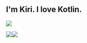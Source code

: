 
<!--
**kiri-91/kiri-91** is a ✨ _special_ ✨ repository because its `README.md` (this file) appears on your GitHub profile.

Here are some ideas to get you started:

- 🔭 I’m currently working on ...
- 🌱 I’m currently learning ...
- 👯 I’m looking to collaborate on ...
- 🤔 I’m looking for help with ...
- 💬 Ask me about ...
- 📫 How to reach me: ...
- 😄 Pronouns: ...
- ⚡ Fun fact: ...
-->
## I'm Kiri. I love Kotlin.

![](https://img.shields.io/twitter/follow/chankiri91)

![](https://github-readme-stats.vercel.app/api?username=chankiri91&count_private=true&show_icons=true&theme=dracula)![](https://github-readme-stats.vercel.app/api/top-langs/?username=chankiri91&layout=compact&theme=dracula)
